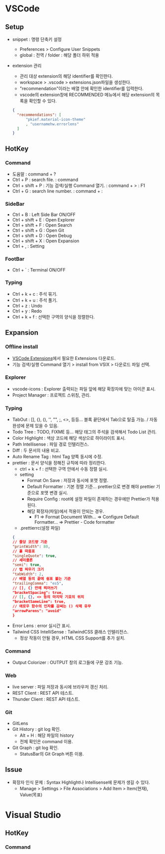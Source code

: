 # VSCode
## Setup
- snippet : 명령 단축키 설정
  - Preferences > Configure User Snippets
  - global : 전역 / folder : 해당 폴더 하위 적용

- extension 관리
  - 관리 대상 extension의 해당 identifier를 확인한다.
  - workspace > .vscode > extensions.json파일을 생성한다.
  - "recommendation"이라는 배열 안에 확인한 identifier를 입력한다.
  - vscode의 extension창에 RECOMMENDED 메뉴에서 해당 extension의 목록을 확인할 수 있다.
  ```json
  {
    "recommendations": [
        "pkief.material-icon-theme"
        , "usernamehw.errorlens"
    ]
  }
  ```

## HotKey
### Command
- 도움말 : command + ?
- Ctrl + P : search file. : command
- Ctrl + shift + P : 기능 검색/실행 Command 열기. : command + > : F1
- Ctrl + G : search line number. : command + :

### SideBar
- Ctrl + B : Left Side Bar ON/OFF
- Ctrl + shift + E : Open Explorer
- Ctrl + shift + F : Open Search
- Ctrl + shift + G : Open Git
- Ctrl + shift + D : Open Debug
- Ctrl + shift + X : Open Expansion
- Ctrl + , : Setting

### FootBar
- Ctrl + ` : Terminal ON/OFF

### Typing
- Ctrl + k + c : 주석 묶기.
- Ctrl + k + u : 주석 풀기.
- Ctrl + z : Undo
- Ctrl + y : Redo
- Ctrl + k + f : 선택한 구역의 양식을 정렬한다.

## Expansion
### Offline install
- [VSCode Extensions](https://marketplace.visualstudio.com/vscode)에서 필요한 Extensions 다운로드.
- 기능 검색/실행 Command 열기 > install from VSIX > 다운로드 파일 선택.

### Explorer
- vscode-icons : Explorer 출력되는 파일 앞에 해당 확장자에 맞는 아이콘 표시.
- Project Manager : 프로젝트 스위칭, 관리.

### Typing
- TabOut : [], {}, (), '', "", ;, <>, 등등... 블록 끝단에서 Tab으로 탈출 가능. / 자동완성에 문제 있을 수 있음.
- Todo Tree : TODO, FIXME 등... 해당 태그의 주석을 검색해서 Todo List 관리.
- Color Highlight : 색상 코드에 해당 색상으로 하이라이트 표시.
- Path Intellisense : 파일 경로 인텔리전스.
- Diff : 두 문서의 내용 비교.
- Auto Rename Tag : html Tag 양쪽 동시에 수정.
- prettier : 문서 양식을 정해진 규칙에 따라 정리한다.
  - ctrl + k + f : 선택한 구역 안에서 수동 정렬 실시.
  - setting
    - Format On Save : 저장과 동시에 포맷 정렬.
    - Default Formatter : 기본 정렬 기준... prettier으로 변경 해야 prettier 기준으로 포맷 변경 실시.
    - Require Config : root에 설정 파일이 존재하는 경우에만 Prettier가 적용된다.
    - 해당 확장자(파일)에서 적용이 안되는 경우.
      - F1 => Format Document With...
        => Configure Default Formatter...
        => Prettier - Code formatter
  - .prettierrc(설정 파일)
  ```json
  {
  // 줄당 코드량 기준
  "printWidth": 80,
  // 홑 따옴표
  "singleQuote": true,
  // 세미콜론
  "semi": true,
  // 탭 띄우기 크기
  "tabWidth": 2,
  // 배열 등의 끝에 쉼표 붙는 기준
  "trailingComma": "es5",
  // [], {} 안에 띄어쓰기
  "bracketSpacing": true,
  // [], {}, <> 등의 마지막 기호의 위치
  "bracketSameLine": true,
  // 애로우 함수의 인자를 감싸는 () 삭제 유무
  "arrowParens": "avoid"
  }
  ```
- Error Lens : error 실시간 표시.
- Tailwind CSS IntelliSense : TailwindCSS 클래스 인텔리전스.
  - 정상 작동이 안될 경우, HTML CSS Support를 추가 설치.

### Command
- Output Colorizer : OUTPUT 창의 로그들에 구문 강조 기능.

### Web
- live server : 파일 저장과 동시에 브라우저 갱신 처리.
- REST Client : REST API 테스트.
- Thunder Client : REST API 테스트.

### Git
- GitLens
- Git History : git log 확인.
  - Alt + H : 해당 파일의 history
  - 전체 확인은 command 이용.
- Git Graph : git log 확인.
  - StatusBar의 Git Graph 버튼 이용.

## Issue
- 확장자 인식 문제 : Syntax Highlight나 Intellisense에 문제가 생길 수 있다.
  - Manage > Settings > File Associations > Add Item >  Item(현재), Value(목표)

# Visual Studio
## HotKey
### Command
